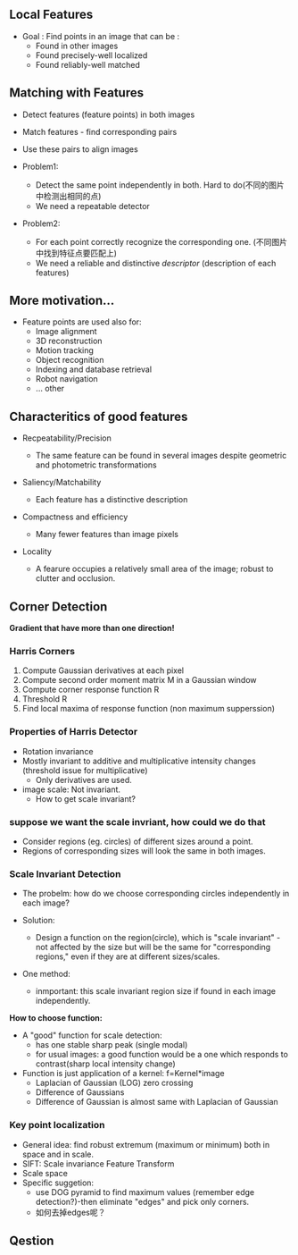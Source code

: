 
## Local Features

* Goal : Find points in an image that can be :
  * Found in other images
  * Found precisely-well localized
  * Found reliably-well matched

## Matching with Features

* Detect features (feature points) in both images
* Match features - find corresponding pairs
* Use these pairs to align images

* Problem1:
  * Detect the same point independently in both. Hard to do(不同的图片中检测出相同的点)
  * We need a repeatable detector

* Problem2:
  * For each point correctly recognize the corresponding one. (不同图片中找到特征点要匹配上)
  * We need a reliable and distinctive *descriptor* (description of each features)

## More motivation...

* Feature points are used also for:
  * Image alignment
  * 3D reconstruction
  * Motion tracking
  * Object recognition
  * Indexing and database retrieval
  * Robot navigation
  * ... other

## Characteritics of good features

* Recpeatability/Precision
  * The same feature can be found in several images despite geometric and photometric transformations

* Saliency/Matchability
  * Each feature has a distinctive description

* Compactness and efficiency
  * Many fewer features than image pixels

* Locality
  * A fearure occupies a relatively small area of the image; robust to clutter and occlusion.

## Corner Detection

**Gradient that have more than one direction!**

### Harris Corners

1. Compute Gaussian derivatives at each pixel
2. Compute second order moment matrix M in a Gaussian window
3. Compute corner response function R
4. Threshold R
5. Find local maxima of response function (non maximum supperssion)

### Properties of Harris Detector

* Rotation invariance
* Mostly invariant to additive and multiplicative intensity changes (threshold issue for multiplicative)
  * Only derivatives are used.
* image scale: Not invariant.
  * How to get scale invariant?

### suppose we want the scale invriant, how could we do that

* Consider regions (eg. circles) of different sizes around a point.
* Regions of corresponding sizes will look the same in both images.

### Scale Invariant Detection

* The probelm: how do we choose corresponding circles independently in each image?
* Solution:
  * Design a function on the region(circle), which is "scale invariant" - not affected by the size but will be the same for "corresponding regions," even if they are at different sizes/scales.

* One method:
  * inmportant: this scale invariant region size if found in each image independently.

**How to choose function:**

* A "good" function for scale detection:
  * has one stable sharp peak (single modal)
  * for usual images: a good function would be a one which responds to contrast(sharp local intensity change)
* Function is just application of a kernel: f=Kernel*image
  * Laplacian of Gaussian (LOG) zero crossing
  * Difference of Gaussians   
  * Difference of Gaussian is almost same with Laplacian of Gaussian

### Key point localization

* General idea: find robust extremum (maximum or minimum) both in space and in scale.
* SIFT: Scale invariance Feature Transform
* Scale space
* Specific suggetion:
  * use DOG pyramid to find maximum values (remember edge detection?)-then eliminate "edges" and pick only corners.
  * 如何去掉edges呢？

## Qestion
